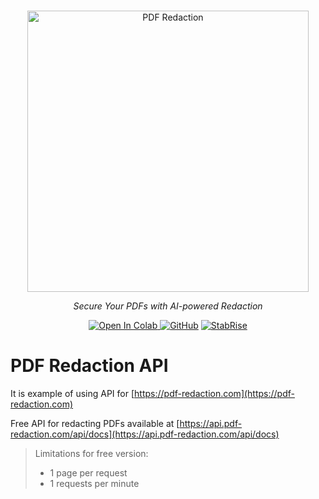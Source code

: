 <p align="center">
  <br/>
    <a href="https://pdf-redaction.com/" target="_blank"><img alt="PDF Redaction"
    src="https://pdf-redaction.com/images/pdf-redaction-logo.svg" width="450" style="max-width: 100%;"></a>
  <br/>
</p>

<p align="center">
    <i>Secure Your PDFs with AI-powered Redaction</i>
</p>

<p align="center">
    <a target="_blank" href="https://colab.research.google.com/github/StabRise/pdf-redaction-api/blob/main/jupyter/PDF-Redaction-API.ipynb">
      <img src="https://colab.research.google.com/assets/colab-badge.svg" alt="Open In Colab"/>
    </a>
    <a href="https://github.com/stabrise/spark-pdf/blob/main/LICENSE"><img alt="GitHub" src="https://img.shields.io/github/license/stabrise/spark-pdf.svg?color=blue"></a>
    <a href="https://stabrise.com"><img alt="StabRise" src="https://img.shields.
io/badge/powered%20by-StabRise-orange.svg?style=flat&colorA=E1523D&colorB=blue"/></a>

</p>

# PDF Redaction API

It is example of using API for [https://pdf-redaction.com](https://pdf-redaction.com)

Free API for redacting PDFs available at [https://api.pdf-redaction.com/api/docs](https://api.pdf-redaction.com/api/docs)

> Limitations for free version:
>  * 1 page per request
>  * 1 requests per minute


